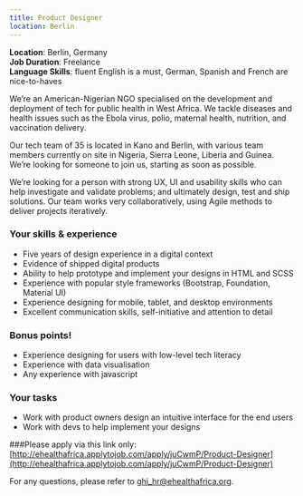 ```yaml
---
title: Product Designer
location: Berlin
---
```

**Location**: Berlin, Germany  
**Job Duration**: Freelance  
**Language Skills**: fluent English is a must, German, Spanish and French are nice-to-haves  
   
We’re an American-Nigerian NGO specialised on the development and deployment of tech for public health in West Africa. We tackle diseases and health issues such as the Ebola virus, polio, maternal health, nutrition, and vaccination delivery.

Our tech team of 35 is located in Kano and Berlin, with various team members currently on site in Nigeria, Sierra Leone, Liberia and Guinea. We’re looking for someone to join us, starting as soon as possible.

We’re looking for a person with strong UX, UI and usability skills who can help investigate and validate problems; and ultimately design, test and ship solutions. Our team works very collaboratively, using Agile methods to deliver projects iteratively.

### Your skills & experience
* Five years of design experience in a digital context
* Evidence of shipped digital products
* Ability to help prototype and implement your designs in HTML and SCSS
* Experience with popular style frameworks (Bootstrap, Foundation, Material UI)
* Experience designing for mobile, tablet, and desktop environments
* Excellent communication skills, self-initiative and attention to detail

### Bonus points!
* Experience designing for users with low-level tech literacy
* Experience with data visualisation
* Any experience with javascript

### Your tasks
* Work with product owners design an intuitive interface for the end users
* Work with devs to help implement your designs


###Please apply via this link only:
[http://ehealthafrica.applytojob.com/apply/juCwmP/Product-Designer](http://ehealthafrica.applytojob.com/apply/juCwmP/Product-Designer)

For any questions, please refer to [ghi_hr@ehealthafrica.org](mailto:ghi_hr@ehealthafrica.org).

